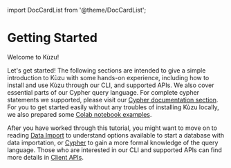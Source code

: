 import DocCardList from '@theme/DocCardList';

# Getting Started

Welcome to Kùzu!

Let's get started!
The following sections are intended to give a simple introduction to Kùzu with some hands-on experience, including how to install and use Kùzu through our CLI, and supported APIs.
We also cover essential parts of our Cypher query language.
For complete cypher statements we supported, please visit our [Cypher documentation section](../cypher).
For you to get started easily without any troubles of installing Kùzu locally, we also prepared some [Colab notebook examples](./python#colab-notebooks).

After you have worked through this tutorial, you might want to move on to reading [Data Import](../data-import/) to understand options available to start a database with data importation, or [Cypher](../cypher) to gain a more formal knowledge of the query language.
Those who are interested in our CLI and supported APIs can find more details in [Client APIs](../client-apis).

<DocCardList />

